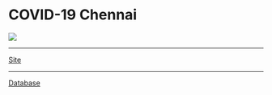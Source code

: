 # COVID-19 Chennai


![](https://i.postimg.cc/Y9RmrSZh/image.png)

-----------------------------------

[Site](https://elseasama.github.io/covid19chennai/)

-----------------------------------

[Database](https://docs.google.com/spreadsheets/d/1-SUs7yJeJzYQMNbH6ERPReV0ua9bDHZtb_uHqbEPeI8/edit?usp=sharing)
  



